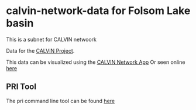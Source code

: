# calvin-network-data for Folsom Lake basin
This is a subnet for CALVIN netwoork

Data for the [CALVIN Project](http://calvin.ucdavis.edu/).

This data can be visualized using the [CALVIN Network App](https://github.com/ucd-cws/calvin-network-app)
Or seen online [here](http://cwn.casil.ucdavis.edu)

## PRI Tool

The pri command line tool can be found [here](https://github.com/ucd-cws/calvin-network-tools)
